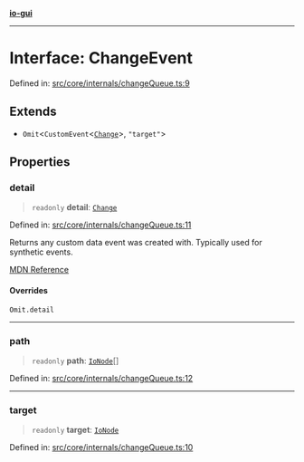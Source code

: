 [**io-gui**](../README.md)

***

# Interface: ChangeEvent

Defined in: [src/core/internals/changeQueue.ts:9](https://github.com/io-gui/io/blob/main/src/core/internals/changeQueue.ts#L9)

## Extends

- `Omit`\<`CustomEvent`\<[`Change`](Change.md)\>, `"target"`\>

## Properties

### detail

> `readonly` **detail**: [`Change`](Change.md)

Defined in: [src/core/internals/changeQueue.ts:11](https://github.com/io-gui/io/blob/main/src/core/internals/changeQueue.ts#L11)

Returns any custom data event was created with. Typically used for synthetic events.

[MDN Reference](https://developer.mozilla.org/docs/Web/API/CustomEvent/detail)

#### Overrides

`Omit.detail`

***

### path

> `readonly` **path**: [`IoNode`](../classes/IoNode.md)[]

Defined in: [src/core/internals/changeQueue.ts:12](https://github.com/io-gui/io/blob/main/src/core/internals/changeQueue.ts#L12)

***

### target

> `readonly` **target**: [`IoNode`](../classes/IoNode.md)

Defined in: [src/core/internals/changeQueue.ts:10](https://github.com/io-gui/io/blob/main/src/core/internals/changeQueue.ts#L10)
